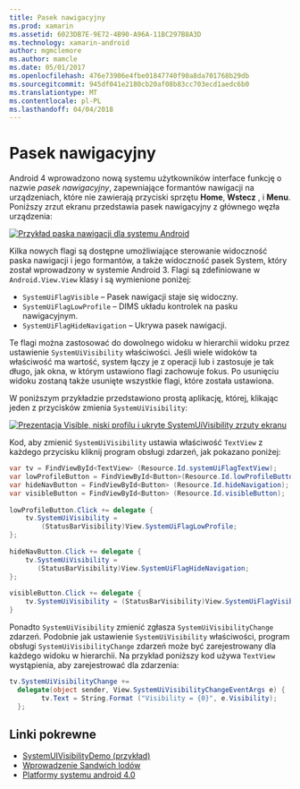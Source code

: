 ```yaml
---
title: Pasek nawigacyjny
ms.prod: xamarin
ms.assetid: 6023DB7E-9E72-4B90-A96A-11BC297B8A3D
ms.technology: xamarin-android
author: mgmclemore
ms.author: mamcle
ms.date: 05/01/2017
ms.openlocfilehash: 476e73906e4fbe01847740f90a8da701768b29db
ms.sourcegitcommit: 945df041e2180cb20af08b83cc703ecd1aedc6b0
ms.translationtype: MT
ms.contentlocale: pl-PL
ms.lasthandoff: 04/04/2018
---
```

# <a name="navigation-bar"></a>Pasek nawigacyjny

Android 4 wprowadzono nową systemu użytkowników interface funkcję o nazwie *pasek nawigacyjny*, zapewniające formantów nawigacji na urządzeniach, które nie zawierają przyciski sprzętu **Home**, **Wstecz** , i **Menu**.
Poniższy zrzut ekranu przedstawia pasek nawigacyjny z głównego węzła urządzenia:

 [![Przykład paska nawigacji dla systemu Android](navigation-bar-images/19-navbar.png)](navigation-bar-images/19-navbar.png#lightbox)

Kilka nowych flagi są dostępne umożliwiające sterowanie widoczność paska nawigacji i jego formantów, a także widoczność pasek System, który został wprowadzony w systemie Android 3. Flagi są zdefiniowane w `Android.View.View` klasy i są wymienione poniżej:

-   `SystemUiFlagVisible` &ndash; Pasek nawigacji staje się widoczny. 
-   `SystemUiFlagLowProfile` &ndash; DIMS układu kontrolek na pasku nawigacyjnym. 
-   `SystemUiFlagHideNavigation` &ndash; Ukrywa pasek nawigacji. 


Te flagi można zastosować do dowolnego widoku w hierarchii widoku przez ustawienie `SystemUiVisibility` właściwości. Jeśli wiele widoków ta właściwość ma wartość, system łączy je z operacji lub i zastosuje je tak długo, jak okna, w którym ustawiono flagi zachowuje fokus. Po usunięciu widoku zostaną także usunięte wszystkie flagi, które została ustawiona.

W poniższym przykładzie przedstawiono prostą aplikację, której, klikając jeden z przycisków zmienia `SystemUiVisibility`:

 [![Prezentacja Visible, niski profilu i ukryte SystemUiVisibility zrzuty ekranu](navigation-bar-images/18-systemuivisibility.png)](navigation-bar-images/18-systemuivisibility.png#lightbox)

Kod, aby zmienić `SystemUiVisibility` ustawia właściwość `TextView` z każdego przycisku kliknij program obsługi zdarzeń, jak pokazano poniżej:

```csharp
var tv = FindViewById<TextView> (Resource.Id.systemUiFlagTextView);
var lowProfileButton = FindViewById<Button>(Resource.Id.lowProfileButton);
var hideNavButton = FindViewById<Button> (Resource.Id.hideNavigation);
var visibleButton = FindViewById<Button> (Resource.Id.visibleButton);
           
lowProfileButton.Click += delegate {
    tv.SystemUiVisibility =
        (StatusBarVisibility)View.SystemUiFlagLowProfile;
};
           
hideNavButton.Click += delegate {
    tv.SystemUiVisibility =
       (StatusBarVisibility)View.SystemUiFlagHideNavigation;        
};
           
visibleButton.Click += delegate {
    tv.SystemUiVisibility = (StatusBarVisibility)View.SystemUiFlagVisible;
}
```

Ponadto `SystemUiVisibility` zmienić zgłasza `SystemUiVisibilityChange` zdarzeń. Podobnie jak ustawienie `SystemUiVisibility` właściwości, program obsługi `SystemUiVisibilityChange` zdarzeń może być zarejestrowany dla każdego widoku w hierarchii. Na przykład poniższy kod używa `TextView` wystąpienia, aby zarejestrować dla zdarzenia:

```csharp
tv.SystemUiVisibilityChange +=
  delegate(object sender, View.SystemUiVisibilityChangeEventArgs e) {
        tv.Text = String.Format ("Visibility = {0}", e.Visibility);
  };
```



## <a name="related-links"></a>Linki pokrewne

- [SystemUIVisibilityDemo (przykład)](https://developer.xamarin.com/samples/monodroid/SystemUIVisibilityDemo/)
- [Wprowadzenie Sandwich lodów](http://www.android.com/about/ice-cream-sandwich/)
- [Platformy systemu android 4.0](http://developer.android.com/sdk/android-4.0.html)
